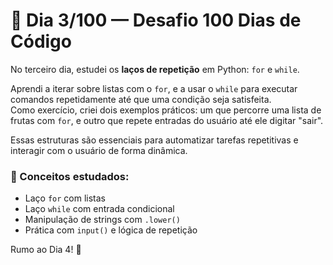 # 📅 Dia 3/100 — Desafio 100 Dias de Código

No terceiro dia, estudei os **laços de repetição** em Python: `for` e `while`.

Aprendi a iterar sobre listas com o `for`, e a usar o `while` para executar comandos repetidamente até que uma condição seja satisfeita.  
Como exercício, criei dois exemplos práticos: um que percorre uma lista de frutas com `for`, e outro que repete entradas do usuário até ele digitar "sair".

Essas estruturas são essenciais para automatizar tarefas repetitivas e interagir com o usuário de forma dinâmica.

### 🧠 Conceitos estudados:
- Laço `for` com listas
- Laço `while` com entrada condicional
- Manipulação de strings com `.lower()`
- Prática com `input()` e lógica de repetição

Rumo ao Dia 4! 🚀
